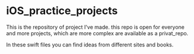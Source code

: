 # iOS_practice_projects

This is the repository of project I've made.
this repo is open for everyone and more projects, which are more complex are available as a privat_repo.

In these swift files you can find ideas from different sites and books.
